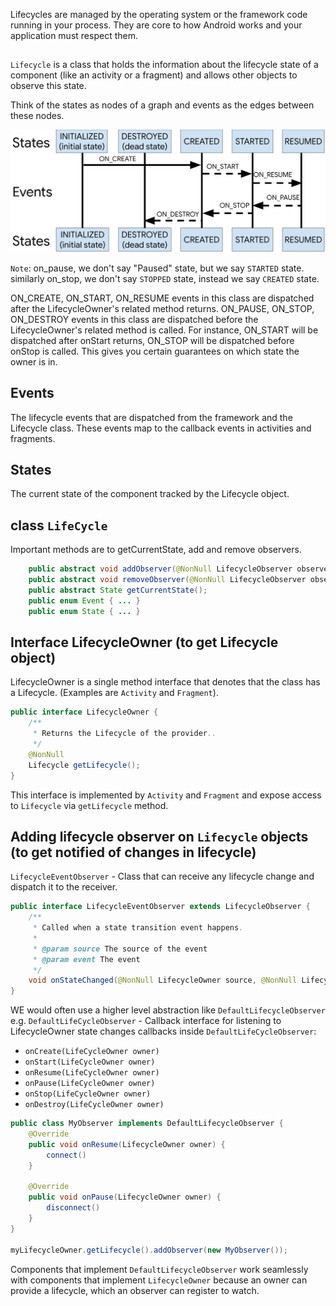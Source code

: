 
Lifecycles are managed by the operating system or the framework code running in your process. They are core to how Android works and your application must respect them.

##

`Lifecycle` is a class that holds the information about the lifecycle state of a component (like an activity or a fragment) and allows other objects to observe this state.

Think of the states as nodes of a graph and events as the edges between these nodes.

![lifecycle states](images/lifecycle-states.svg)

`Note`: on_pause, we don't say "Paused" state, but we say `STARTED` state. similarly on_stop, we don't say `STOPPED` state, instead we say `CREATED` state.

ON_CREATE, ON_START, ON_RESUME events in this class are dispatched after the LifecycleOwner's related method returns. ON_PAUSE, ON_STOP, ON_DESTROY events in this class are dispatched before the LifecycleOwner's related method is called. For instance, ON_START will be dispatched after onStart returns, ON_STOP will be dispatched before onStop is called. This gives you certain guarantees on which state the owner is in.


## Events

The lifecycle events that are dispatched from the framework and the Lifecycle class. These events map to the callback events in activities and fragments.


## States

The current state of the component tracked by the Lifecycle object.

## class `LifeCycle`

Important methods are to getCurrentState, add and remove observers.

```java
    public abstract void addObserver(@NonNull LifecycleObserver observer);
    public abstract void removeObserver(@NonNull LifecycleObserver observer);
    public abstract State getCurrentState();
    public enum Event { ... }
    public enum State { ... }
```

## Interface LifecycleOwner (to get Lifecycle object)

LifecycleOwner is a single method interface that denotes that the class has a Lifecycle. (Examples are `Activity` and `Fragment`).

```java
public interface LifecycleOwner {
    /**
     * Returns the Lifecycle of the provider..
     */
    @NonNull
    Lifecycle getLifecycle();
}
```

This interface is implemented by `Activity` and `Fragment` and expose access to `Lifecycle` via `getLifecycle` method.

## Adding lifecycle observer on `Lifecycle` objects (to get notified of changes in lifecycle)

`LifecycleEventObserver` - Class that can receive any lifecycle change and dispatch it to the receiver.
```java
public interface LifecycleEventObserver extends LifecycleObserver {
    /**
     * Called when a state transition event happens.
     *
     * @param source The source of the event
     * @param event The event
     */
    void onStateChanged(@NonNull LifecycleOwner source, @NonNull Lifecycle.Event event);
}
```

WE would often use a higher level abstraction like `DefaultLifecycleObserver` e.g.
`DefaultLifeCycleObserver` - Callback interface for listening to LifecycleOwner state changes
callbacks inside `DefaultLifeCycleObserver`:
* `onCreate(LifeCycleOwner owner)`
* `onStart(LifeCycleOwner owner)`
* `onResume(LifeCycleOwner owner)`
* `onPause(LifeCycleOwner owner)`
* `onStop(LifeCycleOwner owner)`
* `onDestroy(LifeCycleOwner owner)`


```java
public class MyObserver implements DefaultLifecycleObserver {
    @Override
    public void onResume(LifecycleOwner owner) {
        connect()
    }

    @Override
    public void onPause(LifecycleOwner owner) {
        disconnect()
    }
}

myLifecycleOwner.getLifecycle().addObserver(new MyObserver());
```

Components that implement `DefaultLifecycleObserver` work seamlessly with components that implement `LifecycleOwner` because an owner can provide a lifecycle, which an observer can register to watch.




